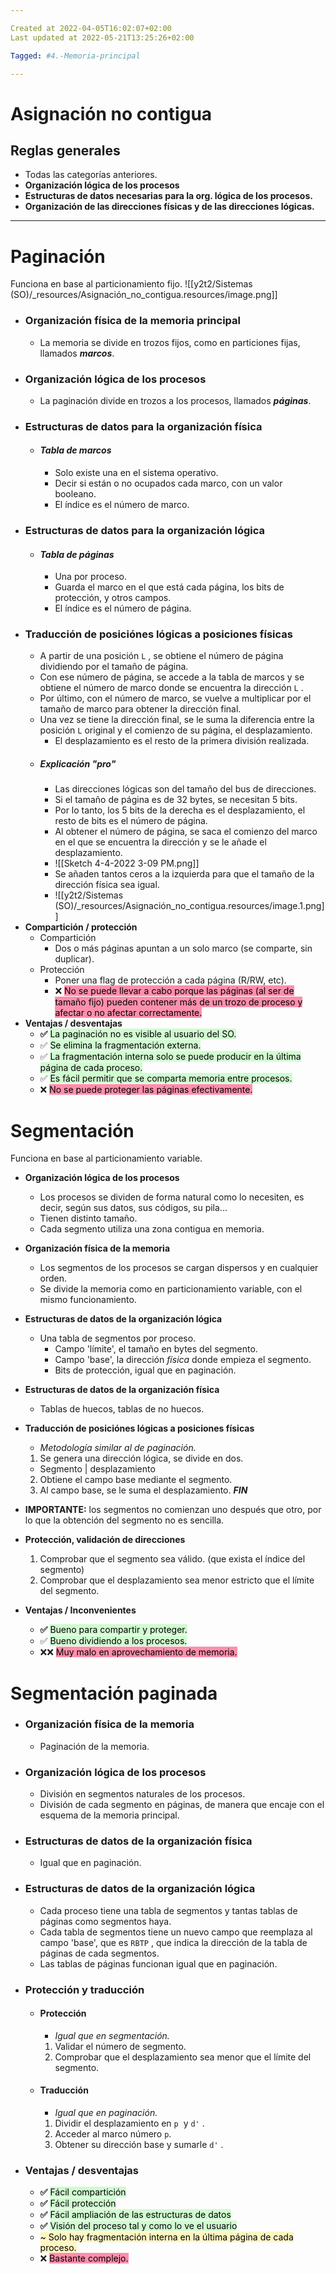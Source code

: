 ```yaml
---

Created at 2022-04-05T16:02:07+02:00
Last updated at 2022-05-21T13:25:26+02:00

Tagged: #4.-Memoria-principal

---
```


# Asignación no contigua
## Reglas generales

* Todas las categorías anteriores.
* **Organización lógica de los procesos**
* **Estructuras de datos necesarias para la org. lógica de los procesos.**
* **Organización de las direcciones físicas y de las direcciones lógicas.**

****

# Paginación

Funciona en base al particionamiento fijo.
![[y2t2/Sistemas (SO)/_resources/Asignación_no_contigua.resources/image.png]]


* ### **Organización física de la memoria principal**
  * La memoria se divide en trozos fijos, como en particiones fijas, llamados **_marcos_**.
* ### **Organización lógica de los procesos**
  * La paginación divide en trozos a los procesos, llamados **_páginas_**.
* ### **Estructuras de datos para la organización física**
  * #### _Tabla de marcos_
    * Solo existe una en el sistema operativo.
    * Decir si están o no ocupados cada marco, con un valor booleano.
    * El índice es el número de marco.
* ### **Estructuras de datos para la organización lógica**
  * #### _Tabla de páginas_
    * Una por proceso.
    * Guarda el marco en el que está cada página, los bits de protección, y otros campos.
    * El índice es el número de página.
* ### Traducción de posiciónes lógicas a posiciones físicas
  * A partir de una posición `L` , se obtiene el número de página dividiendo por el tamaño de página.
  * Con ese número de página, se accede a la tabla de marcos y se obtiene el número de marco donde se encuentra la dirección `L` .
  * Por último, con el número de marco, se vuelve a multiplicar por el tamaño de marco para obtener la dirección final.
  * Una vez se tiene la dirección final, se le suma la diferencia entre la posición `L` original y el comienzo de su página, el desplazamiento.
    * El desplazamiento es el resto de la primera división realizada.
  * ##### Explicación "pro"
    * Las direcciones lógicas son del tamaño del bus de direcciones.
    * Si el tamaño de página es de 32 bytes, se necesitan 5 bits.
    * Por lo tanto, los 5 bits de la derecha es el desplazamiento, el resto de bits es el número de página.
    * Al obtener el número de página, se saca el comienzo del marco en el que se encuentra la dirección y se le añade el desplazamiento.
    * ![[Sketch 4-4-2022 3-09 PM.png]]
    * Se añaden tantos ceros a la izquierda para que el tamaño de la dirección física sea igual.
    * ![[y2t2/Sistemas (SO)/_resources/Asignación_no_contigua.resources/image.1.png]]
* **Compartición / protección**
  * Compartición
    * Dos o más páginas apuntan a un solo marco (se comparte, sin duplicar).
  * Protección
    * Poner una flag de protección a cada página (R/RW, etc).
    * ❌ <mark style="background: #FF5582A6;">No se puede llevar a cabo porque las páginas (al ser de tamaño fijo) pueden contener más de un trozo de proceso y afectar o no afectar correctamente.</mark> 
* **Ventajas / desventajas**
  * **✅** <mark style="background: #BBFABBA6;">La paginación no es visible al usuario del SO.</mark> 
  * ✅ <mark style="background: #BBFABBA6;">Se elimina la fragmentación externa.</mark> 
  * ✅ <mark style="background: #BBFABBA6;">La fragmentación interna solo se puede producir en la última página de cada proceso.</mark> 
  * ✅ <mark style="background: #BBFABBA6;">Es fácil permitir que se comparta memoria entre procesos.</mark> 
  * ❌ <mark style="background: #FF5582A6;">No se puede proteger las páginas efectivamente.</mark> 

# Segmentación

Funciona en base al particionamiento variable.

* **Organización lógica de los procesos**
  * Los procesos se dividen de forma natural como lo necesiten, es decir, según sus datos, sus códigos, su pila...
  * Tienen distinto tamaño.
  * Cada segmento utiliza una zona contigua en memoria.
* **Organización física de la memoria**
  * Los segmentos de los procesos se cargan dispersos y en cualquier orden.
  * Se divide la memoria como en particionamiento variable, con el mismo funcionamiento.
* **Estructuras de datos de la organización lógica**
  * Una tabla de segmentos por proceso.
    * Campo 'límite', el tamaño en bytes del segmento.
    * Campo 'base', la dirección _física_ donde empieza el segmento.
    * Bits de protección, igual que en paginación.
* **Estructuras de datos de la organización física**
  * Tablas de huecos, tablas de no huecos.
* **Traducción de posiciónes lógicas a posiciones físicas**
  
  * _Metodología similar al de paginación._
  
  1. Se genera una dirección lógica, se divide en dos.
    * Segmento | desplazamiento
  2. Obtiene el campo base mediante el segmento.
  3. Al campo base, se le suma el desplazamiento. **_FIN_**

* **IMPORTANTE:** los segmentos no comienzan uno después que otro, por lo que la obtención del segmento no es sencilla.

* **Protección, validación de direcciones**
  1. Comprobar que el segmento sea válido. (que exista el índice del segmento)
  2. Comprobar que el desplazamiento sea menor estricto que el límite del segmento.
* **Ventajas / Inconvenientes**
  * **✅** <mark style="background: #BBFABBA6;">Bueno para compartir y proteger.</mark> 
  * ✅ <mark style="background: #BBFABBA6;">Bueno dividiendo a los procesos.</mark> 
  * ❌❌ <mark style="background: #FF5582A6;">Muy malo en aprovechamiento de memoria.  </mark> 



# Segmentación paginada

* ### **Organización física de la memoria**
  * Paginación de la memoria.
* ### **Organización lógica de los procesos**
  * División en segmentos naturales de los procesos.
  * División de cada segmento en páginas, de manera que encaje con el esquema de la memoria principal.
* ### **Estructuras de datos de la organización física**
  * Igual que en paginación.
* ### **Estructuras de datos de la organización lógica**
  * Cada proceso tiene una tabla de segmentos y tantas tablas de páginas como segmentos haya.
  * Cada tabla de segmentos tiene un nuevo campo que reemplaza al campo 'base', que es `RBTP` , que indica la dirección de la tabla de páginas de cada segmentos.
  * Las tablas de páginas funcionan igual que en paginación.
* ### **Protección y traducción**
  * #### Protección
    * _Igual que en segmentación._
    1. Validar el número de segmento.
    2. Comprobar que el desplazamiento sea menor que el límite del segmento.
  * #### Traducción
    * _Igual que en paginación._
    1. Dividir el desplazamiento en `p`  y `d'` .
    2. Acceder al marco número `p`.
    3. Obtener su dirección base y sumarle `d'` .
* ### **Ventajas / desventajas**
  * **✅** <mark style="background: #BBFABBA6;">Fácil compartición</mark> 
  * **✅** <mark style="background: #BBFABBA6;">Fácil protección</mark> 
  * **✅** <mark style="background: #BBFABBA6;">Fácil ampliación de las estructuras de datos</mark> 
  * **✅** <mark style="background: #BBFABBA6;">Visión del proceso tal y como lo ve el usuario</mark> 
  * <mark style="background: #FFF3A3A6;">~  Solo hay fragmentación interna en la última página de cada proceso.</mark> 
  * ❌ <mark style="background: #FF5582A6;">Bastante complejo.</mark> 

